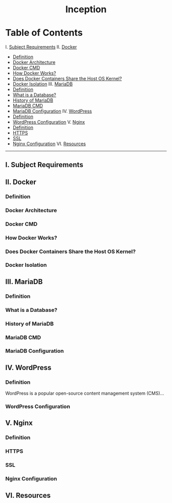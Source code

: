 <h1 align="center">Inception</h1>

# Table of Contents
I. [Subject Requirements](#subject-requirements)
II. [Docker](#docker)
   - [Definition](#docker-definition)
   - [Docker Architecture](#docker-architecture)
   - [Docker CMD](#docker-cmd)
   - [How Docker Works?](#how-docker-works)
   - [Does Docker Containers Share the Host OS Kernel?](#docker-container-sharing-kernel)
   - [Docker Isolation](#docker-isolation)
III. [MariaDB](#mariadb)
   - [Definition](#mariadb-definition)
   - [What is a Database?](#what-is-a-database)
   - [History of MariaDB](#history-of-mariadb)
   - [MariaDB CMD](#mariadb-cmd)
   - [MariaDB Configuration](#mariadb-configuration)
IV. [WordPress](#wordpress)
   - [Definition](#wordpress-definition)
   - [WordPress Configuration](#wordpress-configuration)
V. [Nginx](#nginx)
   - [Definition](#nginx-definition)
   - [HTTPS](#https)
   - [SSL](#ssl)
   - [Nginx Configuration](#nginx-configuration)
VI. [Resources](#resources)

---

## I. Subject Requirements

## II. Docker

### Definition

### Docker Architecture

### Docker CMD

### How Docker Works?

### Does Docker Containers Share the Host OS Kernel?

### Docker Isolation

## III. MariaDB

### Definition

### What is a Database?

### History of MariaDB

### MariaDB CMD

### MariaDB Configuration

## IV. WordPress

### Definition

WordPress is a popular open-source content management system (CMS)...

### WordPress Configuration

## V. Nginx

### Definition

### HTTPS

### SSL

### Nginx Configuration

## VI. Resources
